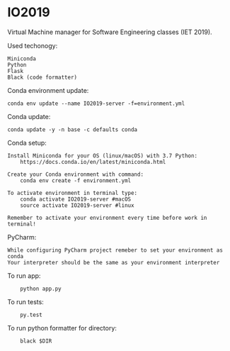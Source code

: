 # IO2019
Virtual Machine manager for Software Engineering classes (IET 2019).

Used techonogy:
    
    Miniconda
    Python
    Flask
    Black (code formatter)


Conda environment update:
    
    conda env update --name IO2019-server -f=environment.yml
    
Conda update:

    conda update -y -n base -c defaults conda

Conda setup:
    
    Install Miniconda for your OS (linux/macOS) with 3.7 Python:
        https://docs.conda.io/en/latest/miniconda.html

    Create your Conda environment with command:
        conda env create -f environment.yml

    To activate environment in terminal type:
        conda activate IO2019-server #macOS
        source activate IO2019-server #linux
    
    Remember to activate your environment every time before work in terminal!
    
    

PyCharm:
    
    While configuring PyCharm project remeber to set your environment as conda
    Your interpreter should be the same as your environment interpreter

To run app: 
        
        python app.py

To run tests: 
        
        py.test

To run python formatter for directory:
        
        black $DIR
